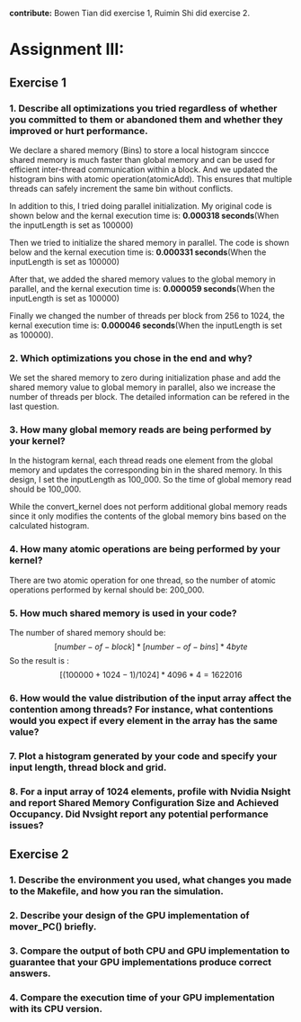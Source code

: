 **contribute:** Bowen Tian did exercise 1, Ruimin Shi did exercise 2.

# Assignment III:

## Exercise 1

### 1. Describe all optimizations you tried regardless of whether you committed to them or abandoned them and whether they improved or hurt performance. 

We declare a shared memory (Bins) to store a local histogram sinccce shared memory is much faster than global memory and can be used for efficient inter-thread communication within a block. And we updated the histogram bins with atomic operation(atomicAdd). This ensures that multiple threads can safely increment the same bin without conflicts. 

In addition to this, I tried doing parallel initialization. My original code is shown below and the kernal execution time is: **0.000318 seconds**(When the inputLength is set as 100000)

Then we tried to initialize the shared memory in parallel. The code is shown below and the kernal execution time is: **0.000331 seconds**(When the inputLength is set as 100000)

After that, we added the shared memory values to the global memory in parallel, and the kernal execution time is: **0.000059 seconds**(When the inputLength is set as 100000)

Finally we changed the number of threads per block from 256 to 1024, the kernal execution time is: **0.000046 seconds**(When the inputLength is set as 100000).

### 2. Which optimizations you chose in the end and why? 
We set the shared memory to zero during initialization phase and add the shared memory value to global memory in parallel, also we increase the number of threads per block. The detailed information can be refered in the last question. 
### 3. How many global memory reads are being performed by your kernel? 
In the histogram kernal, each thread reads one element from the global memory and updates the corresponding bin in the shared memory. In this design, I set the inputLength as 100_000. So the time of global memory read should be 100_000.

While the convert_kernel does not perform additional global memory reads since it only modifies the contents of the global memory bins based on the calculated histogram.
### 4. How many atomic operations are being performed by your kernel? 
There are two atomic operation for one thread, so the number of atomic operations performed by kernal should be: 200_000.
### 5. How much shared memory is used in your code?
The number of shared memory should be: 
$$[number-of-block] * [number-of-bins] * 4byte $$
So the result is : 
$$[(100000 + 1024 - 1)/1024] * 4096 * 4 = 1622016 $$
### 6. How would the value distribution of the input array affect the contention among threads? For instance, what contentions would you expect if every element in the array has the same value?
### 7. Plot a histogram generated by your code and specify your input length, thread block and grid.
### 8. For a input array of 1024 elements, profile with Nvidia Nsight and report Shared Memory Configuration Size and Achieved Occupancy. Did Nvsight report any potential performance issues?

## Exercise 2
### 1. Describe the environment you used, what changes you made to the Makefile, and how you ran the simulation.
### 2. Describe your design of the GPU implementation of mover_PC() briefly. 
### 3. Compare the output of both CPU and GPU implementation to guarantee that your GPU implementations produce correct answers.
### 4. Compare the execution time of your GPU implementation with its CPU version.



